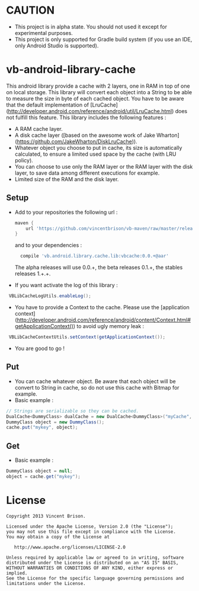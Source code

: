 CAUTION
=======
 - This project is in alpha state. You should not used it except for experimental purposes.
 - This project is only supported for Gradle build system (if you use an IDE, only Android Studio is supported).

vb-android-library-cache
========================

This android library provide a cache with 2 layers, one in RAM in top of one on local storage.
This library will convert each object into a String to be able to measure the size in byte of each cached object.
You have to be aware that the default implementation of [LruCache] (http://developer.android.com/reference/android/util/LruCache.html) does not fulfill this feature.
This library includes the following features :
 - A RAM cache layer.
 - A disk cache layer ([based on the awesome work of Jake Wharton] (https://github.com/JakeWharton/DiskLruCache)).
 - Whatever object you choose to put in cache, its size is automatically calculated, to ensure a limited used space by the cache (with LRU policy).
 - You can choose to use only the RAM layer or the RAM layer with the disk layer, to save data among different executions for example.
 - Limited size of the RAM and the disk layer.
 
Setup
-----
 - Add to your repositories the following url :
 
   ```gradle
   maven {
       url 'https://github.com/vincentbrison/vb-maven/raw/master/release/'
   }
   ```
   and to your dependencies :
   
   ```gradle
     compile 'vb.android.library.cache.lib:vbcache:0.0.+@aar'
   ```
    The alpha releases will use 0.0.+, the beta releases 0.1.+, the stables releases 1.+.+.
 - If you want activate the log of this library :
 
  ```Java
   VBLibCacheLogUtils.enableLog();
  ```
 - You have to provide a Context to the cache. Please use the [application context] (http://developer.android.com/reference/android/content/Context.html#getApplicationContext())
 to avoid ugly memory leak : 
 
  ```Java
   VBLibCacheContextUtils.setContext(getApplicationContext());
  ```
  
 - You are good to go !
  
Put
---
 - You can cache whatever object. Be aware that each object will be convert to String in cache, so do not use this cache with Bitmap for example.
 - Basic example :
 
 ```Java
 // Strings are serializable so they can be cached.
 DualCache<DummyClass> dualCache = new DualCache<DummyClass>("myCache", 1, maxRamSize, maxDiskSize, DummyClass.class);
 DummyClass object = new DummyClass();
 cache.put("mykey", object);
 ```

    
Get
---
 - Basic example :
 
 ```Java
 DummyClass object = null;
 object = cache.get("mykey");
  ```
  
License
=======

    Copyright 2013 Vincent Brison.

    Licensed under the Apache License, Version 2.0 (the "License");
    you may not use this file except in compliance with the License.
    You may obtain a copy of the License at

       http://www.apache.org/licenses/LICENSE-2.0

    Unless required by applicable law or agreed to in writing, software
    distributed under the License is distributed on an "AS IS" BASIS,
    WITHOUT WARRANTIES OR CONDITIONS OF ANY KIND, either express or implied.
    See the License for the specific language governing permissions and
    limitations under the License.

 
